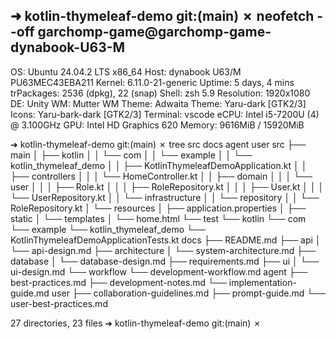 ➜  kotlin-thymeleaf-demo git:(main) ✗ neofetch --off
garchomp-game@garchomp-game-dynabook-U63-M 
------------------------------------------ 
OS: Ubuntu 24.04.2 LTS x86_64 
Host: dynabook U63/M PU63MEC43EBA211 
Kernel: 6.11.0-21-generic 
Uptime: 5 days, 4 mins 
trPackages: 2536 (dpkg), 22 (snap) 
Shell: zsh 5.9 
Resolution: 1920x1080 
DE: Unity 
WM: Mutter 
WM Theme: Adwaita 
Theme: Yaru-dark [GTK2/3] 
Icons: Yaru-bark-dark [GTK2/3] 
Terminal: vscode 
eCPU: Intel i5-7200U (4) @ 3.100GHz 
GPU: Intel HD Graphics 620 
Memory: 9616MiB / 15920MiB 

                         
                         


➜  kotlin-thymeleaf-demo git:(main) ✗ tree src docs agent user 
src
├── main
│   ├── kotlin
│   │   └── com
│   │       └── example
│   │           └── kotlin_thymeleaf_demo
│   │               ├── KotlinThymeleafDemoApplication.kt
│   │               ├── controllers
│   │               │   └── HomeController.kt
│   │               ├── domain
│   │               │   └── user
│   │               │       ├── Role.kt
│   │               │       ├── RoleRepository.kt
│   │               │       ├── User.kt
│   │               │       └── UserRepository.kt
│   │               └── infrastructure
│   │                   └── repository
│   │                       └── RoleRepository.kt
│   └── resources
│       ├── application.properties
│       ├── static
│       └── templates
│           └── home.html
└── test
    └── kotlin
        └── com
            └── example
                └── kotlin_thymeleaf_demo
                    └── KotlinThymeleafDemoApplicationTests.kt
docs
├── README.md
├── api
│   └── api-design.md
├── architecture
│   └── system-architecture.md
├── database
│   └── database-design.md
├── requirements.md
├── ui
│   └── ui-design.md
└── workflow
    └── development-workflow.md
agent
├── best-practices.md
├── development-notes.md
└── implementation-guide.md
user
├── collaboration-guidelines.md
├── prompt-guide.md
└── user-best-practices.md

27 directories, 23 files
➜  kotlin-thymeleaf-demo git:(main) ✗ 